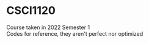 # CSCI1120

Course taken in 2022 Semester 1 \
Codes for reference, they aren't perfect nor optimized
